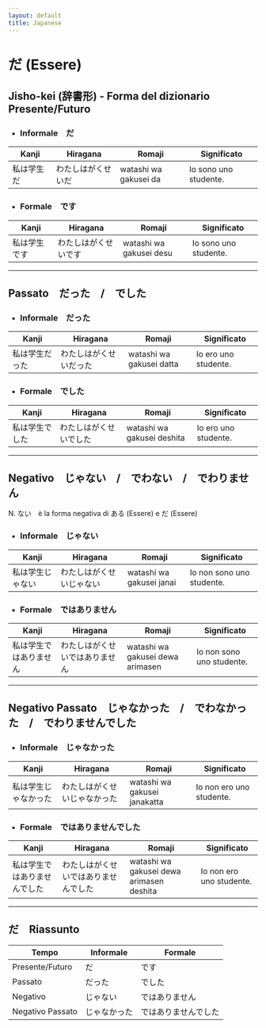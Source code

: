 ```yaml
---
layout: default
title: Japanese
---
```

# だ (Essere)
##  Jisho-kei (辞書形) - Forma del dizionario Presente/Futuro
- ### Informale　だ
| Kanji  | Hiragana | Romaji | Significato |
|--------|----------|--------|-------------|
| 私は学生だ　 | わたしはがくせいだ | watashi wa gakusei da | Io sono uno studente. |

- ### Formale　です
| Kanji   | Hiragana | Romaji | Significato |
|---------|----------|--------|-------------|
| 私は学生です　 | わたしはがくせいです | watashi wa gakusei desu | Io sono uno studente. |

---

## Passato　だった　/　でした
- ### Informale　だった
| Kanji    | Hiragana | Romaji | Significato |
|----------|----------|--------|-------------|
| 私は学生だった　 | わたしはがくせいだった | watashi wa gakusei datta | Io ero uno studente. |
- ### Formale　でした
| Kanji     | Hiragana | Romaji | Significato |
|-----------|----------|--------|-------------|
| 私は学生でした　 | わたしはがくせいでした | watashi wa gakusei deshita | Io ero uno studente. |

---
## Negativo　じゃない　/　でわない　/　でわりません
N. ない　è la forma negativa di ある (Essere) e だ (Essere)
- ### Informale　じゃない
| Kanji    | Hiragana | Romaji | Significato |
|----------|----------|--------|-------------|
| 私は学生じゃない　 | わたしはがくせいじゃない | watashi wa gakusei janai | Io non sono uno studente. |
- ### Formale　ではありません
| Kanji     | Hiragana | Romaji | Significato |
|-----------|----------|--------|-------------|
| 私は学生ではありません　 | わたしはがくせいではありません | watashi wa gakusei dewa arimasen | Io non sono uno studente. |

---

## Negativo Passato　じゃなかった　/　でわなかった　/　でわりませんでした
- ### Informale　じゃなかった
| Kanji    | Hiragana | Romaji | Significato |
|----------|----------|--------|-------------|
| 私は学生じゃなかった　 | わたしはがくせいじゃなかった | watashi wa gakusei janakatta | Io non ero uno studente. |
- ### Formale　ではありませんでした
| Kanji     | Hiragana | Romaji | Significato |
|-----------|----------|--------|-------------|
| 私は学生ではありませんでした　 | わたしはがくせいではありませんでした | watashi wa gakusei dewa arimasen deshita | Io non ero uno studente. |

---

## だ　Riassunto
| Tempo | Informale | Formale |
|-------|-----------|---------|
| Presente/Futuro | だ | です |
| Passato | だった | でした |
| Negativo | じゃない | ではありません |
| Negativo Passato | じゃなかった | ではありませんでした |
